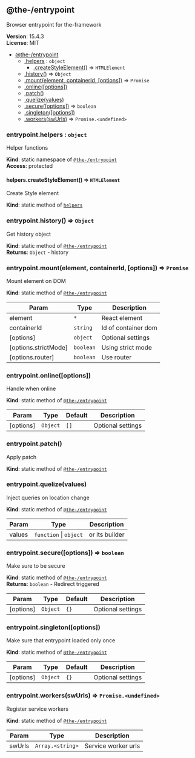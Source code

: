 <!--- Code generated by @the-/script-doc. DO NOT EDIT. -->

<a name="module_@the-/entrypoint"></a>

## @the-/entrypoint
Browser entrypoint for the-framework

**Version**: 15.4.3  
**License**: MIT  

* [@the-/entrypoint](#module_@the-/entrypoint)
    * [.helpers](#module_@the-/entrypoint.helpers) : <code>object</code>
        * [.createStyleElement()](#module_@the-/entrypoint.helpers.createStyleElement) ⇒ <code>HTMLElement</code>
    * [.history()](#module_@the-/entrypoint.history) ⇒ <code>Object</code>
    * [.mount(element, containerId, [options])](#module_@the-/entrypoint.mount) ⇒ <code>Promise</code>
    * [.online([options])](#module_@the-/entrypoint.online)
    * [.patch()](#module_@the-/entrypoint.patch)
    * [.quelize(values)](#module_@the-/entrypoint.quelize)
    * [.secure([options])](#module_@the-/entrypoint.secure) ⇒ <code>boolean</code>
    * [.singleton([options])](#module_@the-/entrypoint.singleton)
    * [.workers(swUrls)](#module_@the-/entrypoint.workers) ⇒ <code>Promise.&lt;undefined&gt;</code>

<a name="module_@the-/entrypoint.helpers"></a>

### entrypoint.helpers : <code>object</code>
Helper functions

**Kind**: static namespace of [<code>@the-/entrypoint</code>](#module_@the-/entrypoint)  
**Access**: protected  
<a name="module_@the-/entrypoint.helpers.createStyleElement"></a>

#### helpers.createStyleElement() ⇒ <code>HTMLElement</code>
Create Style element

**Kind**: static method of [<code>helpers</code>](#module_@the-/entrypoint.helpers)  
<a name="module_@the-/entrypoint.history"></a>

### entrypoint.history() ⇒ <code>Object</code>
Get history object

**Kind**: static method of [<code>@the-/entrypoint</code>](#module_@the-/entrypoint)  
**Returns**: <code>Object</code> - history  
<a name="module_@the-/entrypoint.mount"></a>

### entrypoint.mount(element, containerId, [options]) ⇒ <code>Promise</code>
Mount element on DOM

**Kind**: static method of [<code>@the-/entrypoint</code>](#module_@the-/entrypoint)  

| Param | Type | Description |
| --- | --- | --- |
| element | <code>\*</code> | React element |
| containerId | <code>string</code> | Id of container dom |
| [options] | <code>object</code> | Optional settings |
| [options.strictMode] | <code>boolean</code> | Using strict mode |
| [options.router] | <code>boolean</code> | Use router |

<a name="module_@the-/entrypoint.online"></a>

### entrypoint.online([options])
Handle when online

**Kind**: static method of [<code>@the-/entrypoint</code>](#module_@the-/entrypoint)  

| Param | Type | Default | Description |
| --- | --- | --- | --- |
| [options] | <code>Object</code> | <code>[]</code> | Optional settings |

<a name="module_@the-/entrypoint.patch"></a>

### entrypoint.patch()
Apply patch

**Kind**: static method of [<code>@the-/entrypoint</code>](#module_@the-/entrypoint)  
<a name="module_@the-/entrypoint.quelize"></a>

### entrypoint.quelize(values)
Inject queries on location change

**Kind**: static method of [<code>@the-/entrypoint</code>](#module_@the-/entrypoint)  

| Param | Type | Description |
| --- | --- | --- |
| values | <code>function</code> \| <code>object</code> | or its builder |

<a name="module_@the-/entrypoint.secure"></a>

### entrypoint.secure([options]) ⇒ <code>boolean</code>
Make sure to be secure

**Kind**: static method of [<code>@the-/entrypoint</code>](#module_@the-/entrypoint)  
**Returns**: <code>boolean</code> - Redirect triggered  

| Param | Type | Default | Description |
| --- | --- | --- | --- |
| [options] | <code>Object</code> | <code>{}</code> | Optional settings |

<a name="module_@the-/entrypoint.singleton"></a>

### entrypoint.singleton([options])
Make sure that entrypoint loaded only once

**Kind**: static method of [<code>@the-/entrypoint</code>](#module_@the-/entrypoint)  

| Param | Type | Default | Description |
| --- | --- | --- | --- |
| [options] | <code>Object</code> | <code>{}</code> | Optional settings |

<a name="module_@the-/entrypoint.workers"></a>

### entrypoint.workers(swUrls) ⇒ <code>Promise.&lt;undefined&gt;</code>
Register service workers

**Kind**: static method of [<code>@the-/entrypoint</code>](#module_@the-/entrypoint)  

| Param | Type | Description |
| --- | --- | --- |
| swUrls | <code>Array.&lt;string&gt;</code> | Service worker urls |

